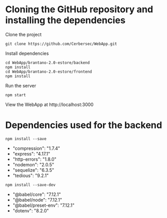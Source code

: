 # Cloning the GitHub repository and installing the dependencies

Clone the project
~~~
git clone https://github.com/Cerbersec/WebApp.git
~~~

Install dependencies
~~~
cd WebApp/brantano-2.0-estore/backend
npm install
cd WebApp/brantano-2.0-estore/frontend
npm install
~~~

Run the server
~~~
npm start
~~~

View the WebApp at http://localhost:3000

# Dependencies used for the backend
```
npm install --save
```
- "compression": "1.7.4"
- "express": "4.17.1"
- "http-errors": "1.8.0"
- "nodemon": "2.0.5"
- "sequelize": "6.3.5"
- "tedious": "9.2.1"

```
npm install --save-dev
```
- "@babel/core": "7.12.1"
- "@babel/node": "7.12.1"
- "@babel/preset-env": "7.12.1"
- "dotenv": "8.2.0"